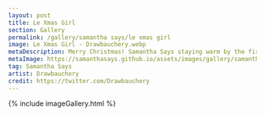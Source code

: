 ```yaml
---
layout: post
title: Le Xmas Girl
section: Gallery
permalink: /gallery/samantha says/le xmas girl
image: Le Xmas Girl - Drawbauchery.webp
metaDescription: Merry Christmas! Samantha Says staying warm by the fire. Commissioned from Drawbauchery.
metaImage: https://samanthasays.github.io/assets/images/gallery/samantha says/Le Xmas Girl - Drawbauchery.webp
tag: Samantha Says
artist: Drawbauchery
credit: https://twitter.com/Drawbauchery
---
```

{% include imageGallery.html %}